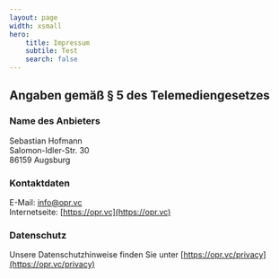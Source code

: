 ```yaml
---
layout: page
width: xsmall
hero:
    title: Impressum
    subtile: Test
    search: false
---
```


## Angaben gemäß § 5 des Telemediengesetzes​
### Name des Anbieters

Sebastian Hofmann  
Salomon-Idler-Str. 30  
86159 Augsburg

### Kontaktdaten

E-Mail: info@opr.vc  
Internetseite: [https://opr.vc](https://opr.vc)

### Datenschutz
Unsere Datenschutzhinweise finden Sie unter [https://opr.vc/privacy](https://opr.vc/privacy)